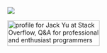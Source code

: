 ![](https://komarev.com/ghpvc/?username=Yu-Jack)

<a href="https://stackoverflow.com/users/8871569/jack-yu"><img src="https://stackoverflow.com/users/flair/8871569.png?theme=clean" width="208" height="58" alt="profile for Jack Yu at Stack Overflow, Q&amp;A for professional and enthusiast programmers" title="profile for Jack Yu at Stack Overflow, Q&amp;A for professional and enthusiast programmers"></a>
